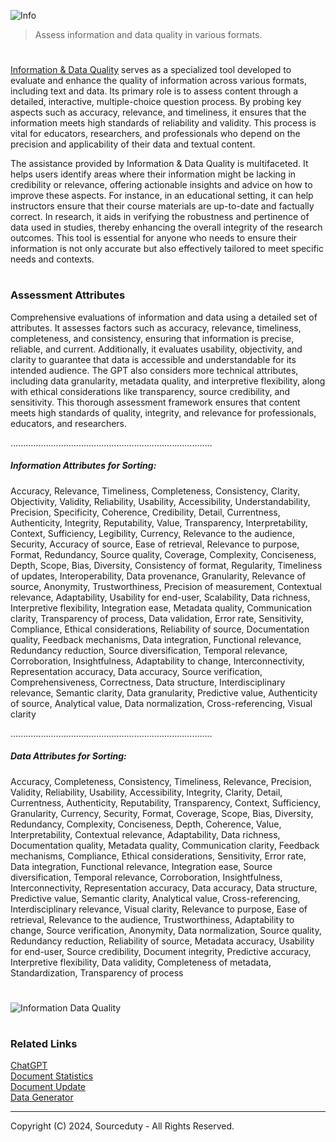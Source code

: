 ![Info](https://github.com/user-attachments/assets/e9c71468-625e-4c5c-9e12-900bb3fce7d6)

> Assess information and data quality in various formats.
#

[Information & Data Quality](https://chat.openai.com/g/g-LdgV8RLVs-information-data-quality) serves as a specialized tool developed to evaluate and enhance the quality of information across various formats, including text and data. Its primary role is to assess content through a detailed, interactive, multiple-choice question process. By probing key aspects such as accuracy, relevance, and timeliness, it ensures that the information meets high standards of reliability and validity. This process is vital for educators, researchers, and professionals who depend on the precision and applicability of their data and textual content.

The assistance provided by Information & Data Quality is multifaceted. It helps users identify areas where their information might be lacking in credibility or relevance, offering actionable insights and advice on how to improve these aspects. For instance, in an educational setting, it can help instructors ensure that their course materials are up-to-date and factually correct. In research, it aids in verifying the robustness and pertinence of data used in studies, thereby enhancing the overall integrity of the research outcomes. This tool is essential for anyone who needs to ensure their information is not only accurate but also effectively tailored to meet specific needs and contexts.

#
### Assessment Attributes

Comprehensive evaluations of information and data using a detailed set of attributes. It assesses factors such as accuracy, relevance, timeliness, completeness, and consistency, ensuring that information is precise, reliable, and current. Additionally, it evaluates usability, objectivity, and clarity to guarantee that data is accessible and understandable for its intended audience. The GPT also considers more technical attributes, including data granularity, metadata quality, and interpretive flexibility, along with ethical considerations like transparency, source credibility, and sensitivity. This thorough assessment framework ensures that content meets high standards of quality, integrity, and relevance for professionals, educators, and researchers.

................................................................................

##### Information Attributes for Sorting:

Accuracy, Relevance, Timeliness, Completeness, Consistency, Clarity, Objectivity, Validity, Reliability, Usability, Accessibility, Understandability, Precision, Specificity, Coherence, Credibility, Detail, Currentness, Authenticity, Integrity, Reputability, Value, Transparency, Interpretability, Context, Sufficiency, Legibility, Currency, Relevance to the audience, Security, Accuracy of source, Ease of retrieval, Relevance to purpose, Format, Redundancy, Source quality, Coverage, Complexity, Conciseness, Depth, Scope, Bias, Diversity, Consistency of format, Regularity, Timeliness of updates, Interoperability, Data provenance, Granularity, Relevance of source, Anonymity, Trustworthiness, Precision of measurement, Contextual relevance, Adaptability, Usability for end-user, Scalability, Data richness, Interpretive flexibility, Integration ease, Metadata quality, Communication clarity, Transparency of process, Data validation, Error rate, Sensitivity, Compliance, Ethical considerations, Reliability of source, Documentation quality, Feedback mechanisms, Data integration, Functional relevance, Redundancy reduction, Source diversification, Temporal relevance, Corroboration, Insightfulness, Adaptability to change, Interconnectivity, Representation accuracy, Data accuracy, Source verification, Comprehensiveness, Correctness, Data structure, Interdisciplinary relevance, Semantic clarity, Data granularity, Predictive value, Authenticity of source, Analytical value, Data normalization, Cross-referencing, Visual clarity

................................................................................

##### Data Attributes for Sorting:

Accuracy, Completeness, Consistency, Timeliness, Relevance, Precision, Validity, Reliability, Usability, Accessibility, Integrity, Clarity, Detail, Currentness, Authenticity, Reputability, Transparency, Context, Sufficiency, Granularity, Currency, Security, Format, Coverage, Scope, Bias, Diversity, Redundancy, Complexity, Conciseness, Depth, Coherence, Value, Interpretability, Contextual relevance, Adaptability, Data richness, Documentation quality, Metadata quality, Communication clarity, Feedback mechanisms, Compliance, Ethical considerations, Sensitivity, Error rate, Data integration, Functional relevance, Integration ease, Source diversification, Temporal relevance, Corroboration, Insightfulness, Interconnectivity, Representation accuracy, Data accuracy, Data structure, Predictive value, Semantic clarity, Analytical value, Cross-referencing, Interdisciplinary relevance, Visual clarity, Relevance to purpose, Ease of retrieval, Relevance to the audience, Trustworthiness, Adaptability to change, Source verification, Anonymity, Data normalization, Source quality, Redundancy reduction, Reliability of source, Metadata accuracy, Usability for end-user, Source credibility, Document integrity, Predictive accuracy, Interpretive flexibility, Data validity, Completeness of metadata, Standardization, Transparency of process

#
![Information   Data Quality](https://github.com/sourceduty/Information_Data_Quality/assets/123030236/ed92739e-0b71-4ca3-88ba-b8d314d696b2)

#
### Related Links

[ChatGPT](https://github.com/sourceduty/ChatGPT)
<br>
[Document Statistics](https://github.com/sourceduty/Document_Statistics)
<br>
[Document Update](https://chat.openai.com/g/g-Gk3wDoqRU-document-update)
<br>
[Data Generator](https://github.com/sourceduty/Data_Generator)

***
Copyright (C) 2024, Sourceduty - All Rights Reserved.

